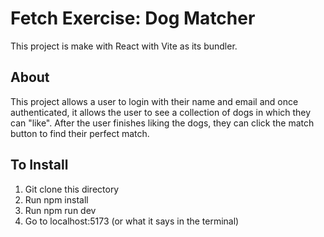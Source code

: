# Fetch Exercise: Dog Matcher

This project is make with React with Vite as its bundler.

## About

This project allows a user to login with their name and email and once authenticated, it allows the user to see a collection of dogs in which they can "like". After the user finishes liking the dogs, they can click the match button to find their perfect match. 

## To Install

1. Git clone this directory
2. Run npm install
3. Run npm run dev
4. Go to localhost:5173 (or what it says in the terminal)
